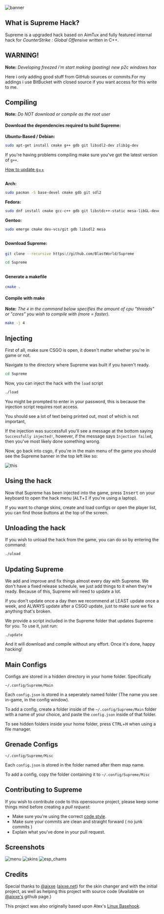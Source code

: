 ![banner](http://elite4.tk/supreme.png)

## What is Supreme Hack?

Supreme is a upgraded hack based on AimTux and fully featured internal hack for *CounterStrike : Global Offensive* written in C++.

## WARNING!
**Note:** _Developing freezed i'm start making (pasting) new p2c windows hax_

Here i only adding good stuff from GitHub sources or commits.For my addings i use BitBucket with closed source if you want access for this write to me.

## Compiling

**Note:** _Do NOT download or compile as the root user_

#### Download the dependencies required to build Supreme:

__Ubuntu-Based / Debian:__
```bash
sudo apt-get install cmake g++ gdb git libsdl2-dev zlib1g-dev
```

If you're having problems compiling make sure you've got the latest version of `g++`.

[How to update g++](https://github.com/AimTuxOfficial/AimTux/wiki/Updating-your-compiler)

##

__Arch:__
```bash
sudo pacman -S base-devel cmake gdb git sdl2
```
__Fedora:__
```bash
sudo dnf install cmake gcc-c++ gdb git libstdc++-static mesa-libGL-devel SDL2-devel zlib-devel
```

__Gentoo:__
```bash
sudo emerge cmake dev-vcs/git gdb libsdl2 mesa
```

##

#### Download Supreme:

```bash
git clone --recursive https://github.com/BlastWorld/Supreme
```

```bash
cd Supreme
```

##

#### Generate a makefile

```bash
cmake .
```

#### Compile with make

**Note:** _The `4` in the command below specifies the amount of cpu "threads" or "cores" you wish to compile with (more = faster)._

```bash
make -j 4
```

## Injecting

First of all, make sure CSGO is open, it doesn't matter whether you're in game or not.

Navigate to the directory where Supreme was built if you haven't ready.

```bash
cd Supreme
```

Now, you can inject the hack with the `load` script

```bash
./load
```

You might be prompted to enter in your password, this is because the injection script requires root access.

You should see a lot of text being printed out, most of which is not important,

If the injection was successfull you'll see a message at the bottom saying `Successfully injected!`, however, if the message says `Injection failed`, then you've most likely done something wrong.

Now, go back into csgo, if you're in the main menu of the game you should see the Supreme banner in the top left like so:

![this](http://aimtux.net/images/screenshot4.png)

## Using the hack

Now that Supreme has been injected into the game, press <kbd>Insert</kbd> on your keyboard to open the hack menu (<kbd>ALT</kbd>+<kbd>I</kbd> if you're using a laptop).

If you want to change skins, create and load configs or open the player list, you can find those buttons at the top of the screen.

## Unloading the hack

If you wish to unload the hack from the game, you can do so by entering the command:

```bash
./uload
```

## Updating Supreme

We add and improve and fix things almost every day with Supreme. We don't have a fixed release schedule, we just add things to it when they're ready. Because of this, Supreme will need to update a lot.

If you don't update once a day then we recommend at LEAST update once a week, and ALWAYS update after a CSGO update, just to make sure we fix anything that's broken.

We provide a script included in the Supreme folder that updates Supreme for you. To use it, just run:

```
./update
```

And it will download and compile without any effort. Once it's done, happy hacking!

## Main Configs

Configs are stored in a hidden directory in your home folder. Specifically 

```
~/.config/Supreme/Main
```

Each `config.json` is stored in a seperately named folder (The name you see in-game, in the config window). 
 
To add a config, create a folder inside of the `~/.config/Supreme/Main` folder with a name of your choice, and paste the `config.json` inside of that folder.

To see hidden folders inside your home folder, press <kbd>CTRL</kbd>+<kbd>H</kbd> when using a file manager.

## Grenade Configs

```
~/.config/Supreme/Misc
```

Each `config.json` is stored in the folder named after them map name.

To add a config, copy the folder containing it to `~/.config/Supreme/Misc`

## Contributing to Supreme

If you wish to contribute code to this opensource project, please keep some things mind before creating a *pull request*:
 - Make sure you're using the correct [code style](https://github.com/AimTuxOfficial/AimTux/wiki/Code-Style).
 - Make sure your commits are clean and straight forward ( no junk commits )
 - Explain what you've done in your pull request.


## Screenshots

![menu](http://aimtux.net/images/screenshot1.png)
![skins](http://aimtux.net/images/screenshot2.png)
![esp_chams](http://aimtux.net/images/screenshot3.jpeg)

## Credits
Special thanks to [@aixxe](http://www.github.com/aixxe/) ([aixxe.net](http://www.aixxe.net)) for the skin changer and with the initial project, as well as helping this project with source code (Available on [@aixxe's](http://www.github.com/aixxe/) github page.)

This project was also originally based upon Atex's [Linux Basehook](http://unknowncheats.me/forum/counterstrike-global-offensive/181878-linux-basehook.html).
